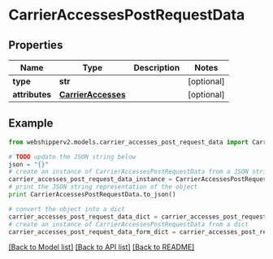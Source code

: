 # CarrierAccessesPostRequestData


## Properties
Name | Type | Description | Notes
------------ | ------------- | ------------- | -------------
**type** | **str** |  | [optional] 
**attributes** | [**CarrierAccesses**](CarrierAccesses.md) |  | [optional] 

## Example

```python
from webshipperv2.models.carrier_accesses_post_request_data import CarrierAccessesPostRequestData

# TODO update the JSON string below
json = "{}"
# create an instance of CarrierAccessesPostRequestData from a JSON string
carrier_accesses_post_request_data_instance = CarrierAccessesPostRequestData.from_json(json)
# print the JSON string representation of the object
print CarrierAccessesPostRequestData.to_json()

# convert the object into a dict
carrier_accesses_post_request_data_dict = carrier_accesses_post_request_data_instance.to_dict()
# create an instance of CarrierAccessesPostRequestData from a dict
carrier_accesses_post_request_data_form_dict = carrier_accesses_post_request_data.from_dict(carrier_accesses_post_request_data_dict)
```
[[Back to Model list]](../README.md#documentation-for-models) [[Back to API list]](../README.md#documentation-for-api-endpoints) [[Back to README]](../README.md)


